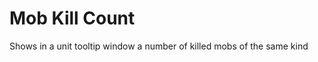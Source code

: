 Mob Kill Count
==============

Shows in a unit tooltip window a number of killed mobs of the same kind
